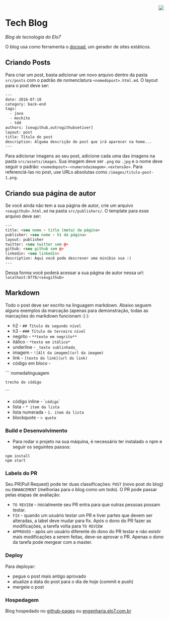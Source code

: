 <img align="right" src="http://images.elo7.com.br/assets/v3/desktop/svg/logo-elo7.svg" />

# Tech Blog
*Blog de tecnologia do Elo7*

O blog usa como ferramenta o [docpad](http://docpad.org/docs/intro), um gerador de sites estáticos.

## Criando Posts

Para criar um post, basta adicionar um novo arquivo dentro da pasta ``src/posts`` com o padrão de nomenclatura ``<nomedopost>.html.md``. O layout para o post deve ser:
```html
---
date: 2016-07-18
category: back-end
tags:
  - java
  - mockito
  - tdd
authors: [seugithub,outrogithubsetiver]
layout: post
title: Título do post
description: Alguma descrição do post que irá aparecer na home...
---
```

Para adicionar imagens ao seu post, adicione cada uma das imagens na pasta ``src/assets/images``. Sua imagem deve ser ``.png`` ou ``.jpg`` e o nome deve seguir o padrão: ``<nomedopost>-<numerodaimagem>.<extensão>``. Para referenciá-las no post, use URLs absolutas como ``/images/titulo-post-1.png``.

## Criando sua página de autor
Se você ainda não tem a sua página de autor, crie um arquivo ``<seugithub>.html.md`` na pasta ``src/publishers/``.
O template para esse arquivo deve ser:
```html
---
title: <seu nome - title (meta) da página>
publisher: <seu nome - h1 da página>
layout: publisher
twitter: <seu twitter sem @>
github: <seu github sem @>
linkedin: <seu linkedin>
description: Aqui você pode descrever uma minibio sua :)
---
```

Dessa forma você poderá acessar a sua página de autor nessa url: ``localhost:9778/<seugithub>``

## Markdown
Todo o post deve ser escrito na linguagem markdown. Abaixo seguem alguns exemplos da marcação (apenas para demonstração, todas as marcações do markdown funcionam :) ):
* h2 - ``## Título de segundo nível``
* h3 - ``### Título de terceiro nível``
* negrito - ``**texto em negrito**``
* itálico - ``*texto em itálico*``
* underline - ``_texto sublinhado_``
* imagem - ``![Alt da imagem](url da imagem)``
* link - ``[texto do link](url do link)``
* código em bloco -

\`\`\` nomedalinguagem

``
trecho do código
``

\`\`\`

* código inline - \```código``\`
* lista - ``* item da lista``
* lista numerada - ``1. item da lista``
* blockquote - ``> quote``

### Build e Desenvolvimento

- Para rodar o projeto na sua máquina, é necessário ter instalado o npm e seguir os seguintes passos:

```
npm install
npm start
```

### Labels do PR
Seu PR(Pull Request) pode ter duas classificações: ``POST`` (novo post do blog) ou ``ENHANCEMENT`` (melhorias para o blog como um todo).
O PR pode passar pelas etapas de avaliação:
* ``TO REVIEW`` - inicialmente seu PR entra para que outras pessoas possam testar.
* ``FIX`` - quando um usuário testar um PR e tiver partes que devem ser alteradas, a label deve mudar para fix. Após o dono do PR fazer as modificações, a tarefa volta para ``TO REVIEW``
* ``APPROVED`` - após um usuário diferente do dono do PR testar e não existir mais modificações a serem feitas, deve-se aprovar o PR. Apenas o dono da tarefa pode mergear com a master.

### Deploy
Para deployar:
- pegue o post mais antigo aprovado
- atualize a data do post para o dia de hoje (commit e push)
- mergeie o post

### Hospedagem

Blog hospedado no [github-pages](https://elo7.github.io/tech-blog) ou [engenharia.elo7.com.br](https://engenharia.elo7.com.br)

